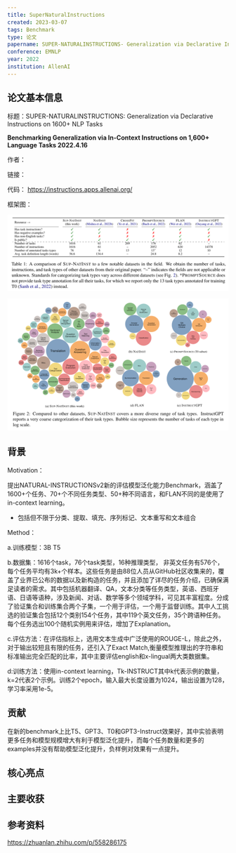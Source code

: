 ```yaml
---
title: SuperNaturalInstructions
created: 2023-03-07
tags: Benchmark
type: 论文
papername: SUPER-NATURALINSTRUCTIONS- Generalization via Declarative Instructions on 1600+ NLP Tasks
conference: EMNLP
year: 2022
institution: AllenAI
---
```


## 论文基本信息

标题：SUPER-NATURALINSTRUCTIONS: Generalization via Declarative Instructions on 1600+ NLP Tasks

**Benchmarking Generalization via In-Context Instructions on 1,600+ Language Tasks 2022.4.16**

作者：

链接：

代码： https://instructions.apps.allenai.org/

框架图：

![](img/Pasted%20image%2020230307174940.png)

![](img/Pasted%20image%2020230307174956.png)


## 背景

Motivation：

提出NATURAL-INSTRUCTIONSv2新的评估模型泛化能力Benchmark，涵盖了1600+个任务、70+个不同任务类型、50+种不同语言，和FLAN不同的是使用了in-context learning。
- 包括但不限于分类、提取、填充、序列标记、文本重写和文本组合

Method：

a.训练模型：3B T5

b.数据集：1616个task，76个task类型，16种推理类型， 非英文任务有576个，每个任务平均有3k+个样本。这些任务是由88位人员从GitHub社区收集来的，覆盖了业界已公布的数据以及新构造的任务，并且添加了详尽的任务介绍，已确保满足读者的需求。其中包括机器翻译、QA，文本分类等任务类型，英语、西班牙语、日语等语种，涉及新闻、对话、数学等多个领域学科，可见其丰富程度。分成了验证集合和训练集合两个子集，一个用于评估，一个用于监督训练。其中人工挑选的验证集合包括12个类别154个任务，其中119个英文任务，35个跨语种任务。每个任务选出100个随机实例用来评估，增加了Explanation。

c.评估方法：在评估指标上，选用文本生成中广泛使用的ROUGE-L，除此之外，对于输出较短且有限的任务，还引入了Exact Match,衡量模型推理出的字符串和标准输出完全匹配的比率，其中主要评估english和x-lingual两大类数据集。

d:训练方法：使用in-context learning，Tk-INSTRUCT其中k代表示例的数量，k=2代表2个示例。训练2个epoch，输入最大长度设置为1024，输出设置为128，学习率采用1e-5。

## 贡献

在新的benchmark上比T5、GPT3、T0和GPT3-Instruct效果好，其中实验表明更多任务和模型规模增大有利于模型泛化提升，而每个任务数量和更多的examples并没有帮助模型泛化提升，负样例对效果有一点提升。


## 核心亮点


## 主要收获

## 参考资料

https://zhuanlan.zhihu.com/p/558286175   